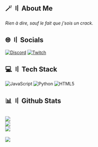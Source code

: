 ## <a id="aboutme"></a>🪄 〢 About Me
*Rien à dire, sauf le fait que j'sois un crack.*

## <a id="socials"></a>🌐 〢 Socials
[![Discord](https://img.shields.io/badge/Discord-%237289DA.svg?logo=discord&logoColor=white)](https://discord.gg/FEFb6xHqrR) [![Twitch](https://img.shields.io/badge/Twitch-%239146FF.svg?logo=Twitch&logoColor=white)](https://twitch.tv/) 

## <a id="techstack"></a>💻 〢 Tech Stack
![JavaScript](https://img.shields.io/badge/javascript-%23323330.svg?style=for-the-badge&logo=javascript&logoColor=%23F7DF1E) ![Python](https://img.shields.io/badge/python-3670A0?style=for-the-badge&logo=python&logoColor=ffdd54) ![HTML5](https://img.shields.io/badge/html5-%23E34F26.svg?style=for-the-badge&logo=html5&logoColor=white)

## <a id="githubstats"></a>📊 〢 Github Stats
![](https://github-readme-stats.vercel.app/api?username=PulseVsion-Dsc&theme=dark&hide_border=false&include_all_commits=true&count_private=false)<br/>
![](https://github-readme-streak-stats.herokuapp.com/?user=Nekros-Dsc&theme=dark&hide_border=false)<br/>
![](https://github-readme-stats.vercel.app/api/top-langs/?username=Nekros-Dsc&theme=dark&hide_border=false&include_all_commits=true&count_private=false&layout=compact)
---
[![](https://visitcount.itsvg.in/api?id=Nekros-dsc&icon=2&color=12)](https://visitcount.itsvg.in)
